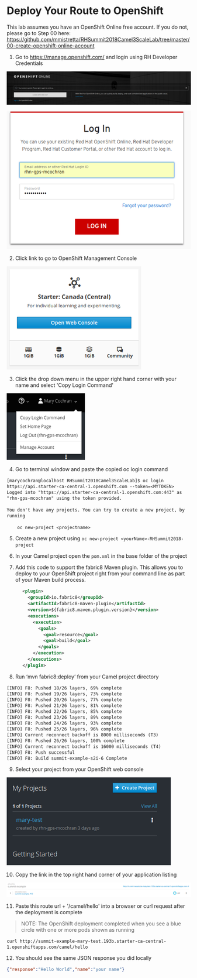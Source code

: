 # Deploy Your Route to OpenShift

This lab assumes you have an OpenShift Online free account.  If you do not, please go to Step 00 here: https://github.com/mmistretta/RHSummit2018Camel3ScaleLab/tree/master/00-create-openshift-online-account

1. Go to https://manage.openshift.com/ and login using RH Developer Credentials

![openshift-online-login.png](./../images/02-lab-images/openshift-online-login.png)

![login-with-developer-account.png](./../images/02-lab-images/login-with-developer-account.png)

2. Click link to go to OpenShift Management Console

![open-webconsole-start.png](./../images/02-lab-images/open-webconsole-start.png)

3. Click the drop down menu in the upper right hand corner with your name and select 'Copy Login Command'

![copy-login-command.png](./../images/02-lab-images/copy-login-command.png)

4. Go to terminal window and paste the copied oc login command

```
[marycochran@localhost RHSummit2018Camel3ScaleLab]$ oc login https://api.starter-ca-central-1.openshift.com --token=<MYTOKEN>
Logged into "https://api.starter-ca-central-1.openshift.com:443" as "rhn-gps-mcochran" using the token provided.

You don't have any projects. You can try to create a new project, by running

    oc new-project <projectname>
```

5. Create a new project using `oc new-project <yourName>-RHSummit2018-project`

6. In your Camel project open the `pom.xml` in the base folder of the project

7.  Add this code to support the fabric8 Maven plugin. This allows you to deploy to your OpenShift project right from your command line as part of your Maven build process.

```xml
      <plugin>
        <groupId>io.fabric8</groupId>
        <artifactId>fabric8-maven-plugin</artifactId>
        <version>${fabric8.maven.plugin.version}</version>
        <executions>
          <execution>
            <goals>
              <goal>resource</goal>
              <goal>build</goal>
            </goals>
          </execution>
        </executions>
      </plugin>
```

8. Run ‘mvn fabric8:deploy’ from your Camel project directory
```
[INFO] F8: Pushed 18/26 layers, 69% complete
[INFO] F8: Pushed 19/26 layers, 73% complete
[INFO] F8: Pushed 20/26 layers, 77% complete
[INFO] F8: Pushed 21/26 layers, 81% complete
[INFO] F8: Pushed 22/26 layers, 85% complete
[INFO] F8: Pushed 23/26 layers, 89% complete
[INFO] F8: Pushed 24/26 layers, 93% complete
[INFO] F8: Pushed 25/26 layers, 96% complete
[INFO] Current reconnect backoff is 8000 milliseconds (T3)
[INFO] F8: Pushed 26/26 layers, 100% complete
[INFO] Current reconnect backoff is 16000 milliseconds (T4)
[INFO] F8: Push successful
[INFO] F8: Build summit-example-s2i-6 Complete
```

9. Select your project from your OpenShift web console

![3scale-select-project.png](./../images/02-lab-images/3scale-select-project.png)

10. Copy the link in the top right hand corner of your application listing

![3scale-click-link.png](./../images/02-lab-images/3scale-click-link.png)

11. Paste this route url + '/camel/hello' into a browser or curl request after the deployment is complete

> NOTE: The OpenShift deployment completed when you see a blue circle with one or more pods shown as running

```
curl http://summit-example-mary-test.193b.starter-ca-central-1.openshiftapps.com/camel/hello
```

12. You should see the same JSON response you did locally

```json
{"response":"Hello World","name":"your name"}
```

